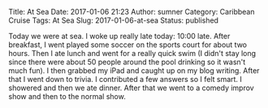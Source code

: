 Title: At Sea
Date: 2017-01-06 21:23
Author: sumner
Category: Caribbean Cruise
Tags: At Sea
Slug: 2017-01-06-at-sea
Status: published

Today we were at sea. I woke up really late today: 10:00 late. After breakfast,
I went played some soccer on the sports court for about two hours. Then I ate
lunch and went for a really quick swim (I didn't stay long since there were
about 50 people around the pool drinking so it wasn't much fun). I then grabbed
my iPad and caught up on my blog writing. After that I went down to trivia. I
contributed a few answers so I felt smart. I showered and then we ate dinner.
After that we went to a comedy improv show and then to the normal show.
